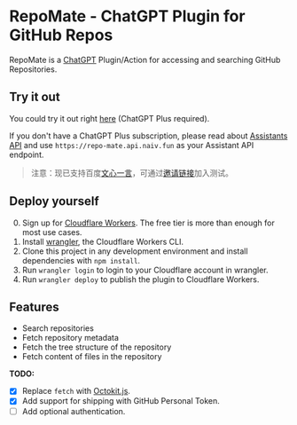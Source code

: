 # RepoMate - ChatGPT Plugin for GitHub Repos

RepoMate is a [ChatGPT](https://chat.openai.com/) Plugin/Action for accessing and searching GitHub Repositories.

## Try it out

You could try it out right [here](https://chat.openai.com/g/g-79oAnRCwm-repomate) (ChatGPT Plus required).

If you don't have a ChatGPT Plus subscription, please read about [Assistants API](https://platform.openai.com/docs/assistants/tools/function-calling) and use `https://repo-mate.api.naiv.fun` as your Assistant API endpoint.

> 注意：现已支持百度[文心一言](https://yiyan.baidu.com/)，可通过[邀请链接](https://yiyan.baidu.com/inviteTest?inviteCode=OmRbbMe8Dgm0)加入测试。

## Deploy yourself

0. Sign up for [Cloudflare Workers](https://workers.dev). The free tier is more than enough for most use cases.
1. Install [wrangler](https://developers.cloudflare.com/workers/cli-wrangler/install-update), the Cloudflare Workers CLI.
2. Clone this project in any development environment and install dependencies with `npm install`.
3. Run `wrangler login` to login to your Cloudflare account in wrangler.
4. Run `wrangler deploy` to publish the plugin to Cloudflare Workers.

## Features

- Search repositories
- Fetch repository metadata
- Fetch the tree structure of the repository
- Fetch content of files in the repository

**TODO:**

- [x] Replace `fetch` with [Octokit.js](https://github.com/octokit/octokit.js/#readme).
- [x] Add support for shipping with GitHub Personal Token.
- [ ] Add optional authentication.
